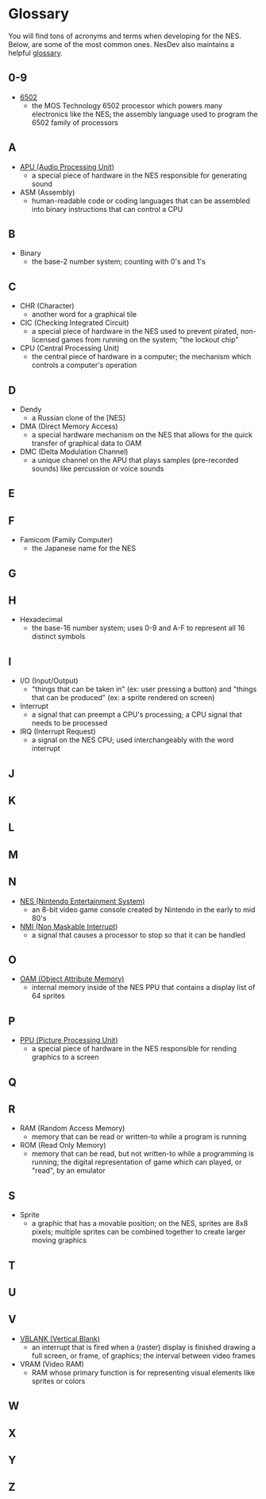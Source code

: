 # Glossary

You will find tons of acronyms and terms when developing for the NES. Below, are some of the most common ones. NesDev also maintains a helpful [glossary](https://wiki.nesdev.com/w/index.php/Glossary).

## 0-9

- [6502](https://en.wikipedia.org/wiki/MOS_Technology_6502)
  - the MOS Technology 6502 processor which powers many electronics like the NES; the assembly language used to program the 6502 family of processors

## A

- [APU (Audio Processing Unit)](https://wiki.nesdev.com/w/index.php/APU)
  - a special piece of hardware in the NES responsible for generating sound
- ASM (Assembly)
  - human-readable code or coding languages that can be assembled into binary instructions that can control a CPU

## B

- Binary
  - the base-2 number system; counting with 0's and 1's

## C

- CHR (Character)
  - another word for a graphical tile
- CIC (Checking Integrated Circuit)
  - a special piece of hardware in the NES used to prevent pirated, non-licensed games from running on the system; "the lockout chip"
- CPU (Central Processing Unit)
  - the central piece of hardware in a computer; the mechanism which controls a computer's operation

## D

- Dendy
  - a Russian clone of the [NES]
- DMA (Direct Memory Access)
  - a special hardware mechanism on the NES that allows for the quick transfer of graphical data to OAM
- DMC (Delta Modulation Channel)
  - a unique channel on the APU that plays samples (pre-recorded sounds) like percussion or voice sounds

## E

## F

- Famicom (Family Computer)
  - the Japanese name for the NES

## G

## H

- Hexadecimal
  - the base-16 number system; uses 0-9 and A-F to represent all 16 distinct symbols

## I

- I/O (Input/Output)
  - "things that can be taken in" (ex: user pressing a button) and "things that can be produced" (ex: a sprite rendered on screen)
- Interrupt
  - a signal that can preempt a CPU's processing; a CPU signal that needs to be processed
- IRQ (Interrupt Request)
  - a signal on the NES CPU; used interchangeably with the word interrupt

## J

## K

## L

## M

## N

- [NES (Nintendo Entertainment System)](https://en.wikipedia.org/wiki/Nintendo_Entertainment_System)
  - an 8-bit video game console created by Nintendo in the early to mid 80's
- [NMI (Non Maskable Interrupt)](https://wiki.nesdev.com/w/index.php/NMI)
  - a signal that causes a processor to stop so that it can be handled

## O

- [OAM (Object Attribute Memory)](https://wiki.nesdev.com/w/index.php/PPU_OAM)
  - internal memory inside of the NES PPU that contains a display list of 64 sprites

## P

- [PPU (Picture Processing Unit)](https://wiki.nesdev.com/w/index.php/PPU)
  - a special piece of hardware in the NES responsible for rending graphics to a screen

## Q

## R

- RAM (Random Access Memory)
  - memory that can be read or written-to while a program is running
- ROM (Read Only Memory)
  - memory that can be read, but not written-to while a programming is running; the digital representation of game which can played, or "read", by an emulator

## S

- Sprite
  - a graphic that has a movable position; on the NES, sprites are 8x8 pixels; multiple sprites can be combined together to create larger moving graphics

## T

## U

## V

- [VBLANK (Vertical Blank)](https://en.wikipedia.org/wiki/Vertical_blank_interrupt)
  - an interrupt that is fired when a (raster) display is finished drawing a full screen, or frame, of graphics; the interval between video frames
- VRAM (Video RAM)
  - RAM whose primary function is for representing visual elements like sprites or colors

## W

## X

## Y

## Z
